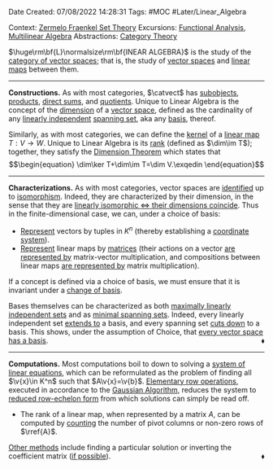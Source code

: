 <div class="topSpace"></div>

Date Created: 07/08/2022 14:28:31
Tags: #MOC #Later/Linear_Algebra

Context: [Zermelo Fraenkel Set Theory](obsidian://open?file=TODO)
Excursions: [Functional Analysis](obsidian://open?file=TODO), [Multilinear Algebra](obsidian://open?file=TODO)
Abstractions: [Category Theory](obsidian://open?file=TODO)

$\huge\rm\bf{L}\normalsize\rm\bf{INEAR ALGEBRA}$ is the study of the [category of vector spaces](Category%20of%20Vector%20Spaces.md); that is, the study of [vector spaces](Vector%20Space.md) and [linear maps](Linear%20Map.md) between them.

---

**Constructions.** As with most categories, $\catvect$ has [subobjects](Linear%20Subspace.md), [products](External%20Direct%20Product%20(Vector%20Space).md), [direct sums](Internal%20Direct%20Sum%20(Linear%20Algebra).md), and [quotients](obsidian://open?file=TODO). Unique to Linear Algebra is the concept of the [dimension](Dimension%20(Linear%20Algebra).md) of a [vector space](Vector%20Space.md), defined as the cardinality of any [linearly independent](Linear%20Independence.md) [spanning set](Spanning%20Set.md), aka any [basis](Basis%20(Linear%20Algebra).md), thereof.

Similarly, as with most categories, we can define the [kernel](Kernel%20slash%20Nullity.md) of a [linear map](Linear%20Map.md) $T:V\to W$. Unique to Linear Algebra is its [rank](Rank.md) (defined as $\dim\im T$); together, they satisfy the [Dimension Theorem](Dimension%20Theorem.md) which states that
$$\begin{equation}
    \dim\ker T+\dim\im T=\dim V.\exqedin
\end{equation}$$

---

**Characterizations.** As with most categories, vector spaces are [identified](Isomorphic%20Vector%20Spaces.md) up to [isomorphism](Linear%20Isomorphism.md). Indeed, they are characterized by their dimension, in the sense that they are [linearly isomorphic $\Leftrightarrow$ their dimensions coincide](Linearly%20isomorphic%20iff%20dimensions%20coincide%20(finite-dim.).md). Thus in the finite-dimensional case, we can, under a choice of basis:
* [Represent](Coordinate%20representation%20of%20vector%20spaces.md) vectors by tuples in $K^n$ (thereby establishing a [coordinate system](Coordinate%20Representation%20of%20Finite-dim.%20Vector%20Spaces.md)).
* [Represent](Matrix%20representation%20of%20linear%20maps.md) linear maps by [matrices](Matrix.md) (their actions on a vector [are represented by](Action%20of%20linear%20map%20repr%20under%20basis%20left-multiplication%20of%20matrix%20representation.md) matrix-vector multiplication, and compositions between linear maps [are represented by](Composition%20of%20linear%20maps%20repr%20under%20basis%20matrix%20product%20of%20representations.md) matrix multiplication).

If a concept is defined via a choice of basis, we must ensure that it is invariant under a [change of basis](Basis%20Transition%20Map.md).

Bases themselves can be characterized as both [maximally linearly independent sets](Basis%20iff%20maximal%20linearly%20independent%20set.md) and as [minimal spanning sets](Basis%20iff%20minimal%20spanning%20set.md). Indeed, every linearly independent set [extends to](Basis%20Extension%20Theorem.md) a basis, and every spanning set [cuts down](Basis%20Extraction%20Theorem.md) to a basis. This shows, under the assumption of Choice, that [every vector space has a basis](Every%20vector%20space%20has%20a%20basis.md).<span style="float:right;">$\blacklozenge$</span>

---

**Computations.** Most computations boil to down to solving a [system of linear equations](Linear%20System%20of%20Equations.md), which can be reformulated as the problem of finding all $\v{x}\in K^n$ such that $A\v{x}=\v{b}$. [Elementary row operations](Elementary%20Matrices%20and%20Operations.md), executed in accordance to the [Gaussian Algorithm](Gaussian%20Algorithm.md), reduces the system to [reduced row-echelon form](Reduced%20Row-echelon%20Matrix.md) from which solutions can simply be read off.
* The rank of a linear map, when represented by a matrix $A$, can be computed by [counting](Rank%20of%20matrix%20in%20RREF%20is%20number%20of%20pivot%20columns%20of%20non-zero%20rows.md) the number of pivot columns or non-zero rows of $\rref{A}$.

[Other methods](Solutions%20of%20linear%20system%20of%20equations.md) include finding a particular solution or inverting the coefficient matrix ([if possible](Linear%20Invertibility%20Theorem.md)).<span style="float:right;">$\blacklozenge$</span>

